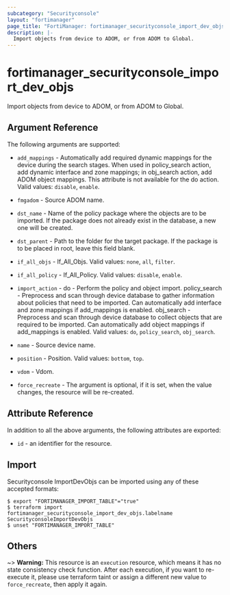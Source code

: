 ```yaml
---
subcategory: "Securityconsole"
layout: "fortimanager"
page_title: "FortiManager: fortimanager_securityconsole_import_dev_objs"
description: |-
  Import objects from device to ADOM, or from ADOM to Global.
---
```


# fortimanager_securityconsole_import_dev_objs
Import objects from device to ADOM, or from ADOM to Global.

## Argument Reference


The following arguments are supported:


* `add_mappings` - Automatically add required dynamic mappings for the device during the search stages. When used in policy_search action, add dynamic interface and zone mappings; in obj_search action, add ADOM object mappings. This attribute is not available for the do action. Valid values: `disable`, `enable`.

* `fmgadom` - Source ADOM name.
* `dst_name` - Name of the policy package where the objects are to be imported. If the package does not already exist in the database, a new one will be created.
* `dst_parent` - Path to the folder for the target package. If the package is to be placed in root, leave this field blank.
* `if_all_objs` - If_All_Objs. Valid values: `none`, `all`, `filter`.

* `if_all_policy` - If_All_Policy. Valid values: `disable`, `enable`.

* `import_action` - do - Perform the policy and object import. policy_search - Preprocess and scan through device database to gather information about policies that need to be imported. Can automatically add interface and zone mappings if add_mappings is enabled. obj_search - Preprocess and scan through device database to collect objects that are required to be imported. Can automatically add object mappings if add_mappings is enabled. Valid values: `do`, `policy_search`, `obj_search`.

* `name` - Source device name.
* `position` - Position. Valid values: `bottom`, `top`.

* `vdom` - Vdom.
* `force_recreate` - The argument is optional, if it is set, when the value changes, the resource will be re-created.


## Attribute Reference

In addition to all the above arguments, the following attributes are exported:
* `id` - an identifier for the resource.

## Import

Securityconsole ImportDevObjs can be imported using any of these accepted formats:
```
$ export "FORTIMANAGER_IMPORT_TABLE"="true"
$ terraform import fortimanager_securityconsole_import_dev_objs.labelname SecurityconsoleImportDevObjs
$ unset "FORTIMANAGER_IMPORT_TABLE"
```

## Others

~> **Warning:** This resource is an `execution` resource, which means it has no state consistency check function. After each execution, if you want to re-execute it, please use terraform taint or assign a different new value to `force_recreate`, then apply it again.

